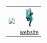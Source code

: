 <div id="image-table" align="center">
    <table>
        <tr>
            <td>           
<img src="https://spotify-github-profile.kittinanx.com/api/view?uid=vittor.marx&cover_image=true&theme=novatorem&show_offline=true&background_color=121212&interchange=false&bar_color=58a6ff&bar_color_cover=false" />  
            </td>
            <td align="center">
              <a href="https://open.spotify.com/intl-pt/track/2dJTSkwk4T4bgNtfwaQ9Ah?si=fae8dd5317824547"><img src="https://github.com/vittordallacqua/vittordallacqua/blob/main/mikuuuuuuu.gif" width=40 /></a> <br>
              <a href="https://vittordallacqua.github.io/me/">website</a>
            </td>
        </tr>
    </table>
</div>


